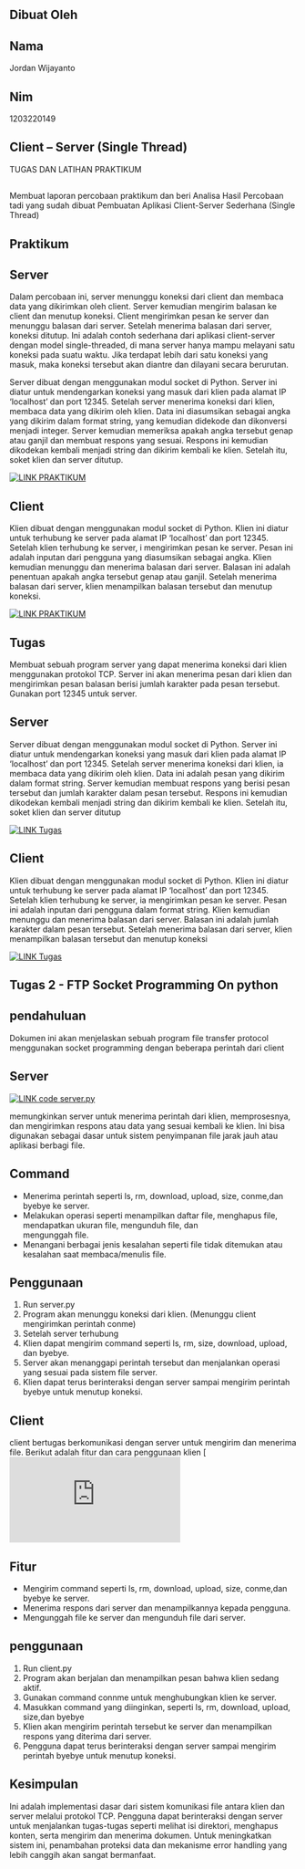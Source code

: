 
## Dibuat Oleh
## Nama 
Jordan Wijayanto

## Nim
1203220149


##


## Client – Server (Single Thread)

TUGAS DAN LATIHAN PRAKTIKUM


##

Membuat laporan percobaan praktikum dan beri Analisa Hasil Percobaan tadi yang 
sudah dibuat Pembuatan Aplikasi Client-Server Sederhana (Single Thread)



## Praktikum


## Server
Dalam percobaan ini, server menunggu koneksi dari client dan membaca data yang 
dikirimkan oleh client. Server kemudian mengirim balasan ke client dan menutup 
koneksi. Client mengirimkan pesan ke server dan menunggu balasan dari server. 
Setelah menerima balasan dari server, koneksi ditutup. Ini adalah contoh sederhana 
dari aplikasi client-server dengan model single-threaded, di mana server hanya 
mampu melayani satu koneksi pada suatu waktu. Jika terdapat lebih dari satu koneksi 
yang masuk, maka koneksi tersebut akan diantre dan dilayani secara berurutan.

Server dibuat dengan menggunakan modul socket di Python. Server ini diatur 
untuk mendengarkan koneksi yang masuk dari klien pada alamat IP ‘localhost’ 
dan port 12345. Setelah server menerima koneksi dari klien, membaca data 
yang dikirim oleh klien. Data ini diasumsikan sebagai angka yang dikirim dalam 
format string, yang kemudian didekode dan dikonversi menjadi integer.
Server kemudian memeriksa apakah angka tersebut genap atau ganjil dan 
membuat respons yang sesuai. Respons ini kemudian dikodekan kembali 
menjadi string dan dikirim kembali ke klien. Setelah itu, soket klien dan server 
ditutup.

[![LINK PRAKTIKUM]()](https://github.com/Lufasu-Adm/Pemrograman-Jaringan/blob/main/Minggu%202/Client%20%E2%80%93%20Server%20(Single%20Thread)/Praktikum%202/Server)

## Client

Klien dibuat dengan menggunakan modul socket di Python. Klien ini diatur untuk 
terhubung ke server pada alamat IP ‘localhost’ dan port 12345. Setelah klien 
terhubung ke server, i mengirimkan pesan ke server. Pesan ini adalah inputan
dari pengguna yang diasumsikan sebagai angka. Klien kemudian menunggu dan 
menerima balasan dari server. Balasan ini adalah penentuan apakah angka 
tersebut genap atau ganjil. Setelah menerima balasan dari server, klien 
menampilkan balasan tersebut dan menutup koneksi.

[![LINK PRAKTIKUM]()](https://github.com/Lufasu-Adm/Pemrograman-Jaringan/blob/main/Minggu%202/Client%20%E2%80%93%20Server%20(Single%20Thread)/Praktikum%202/Client)


##


## Tugas
Membuat sebuah program server yang dapat menerima koneksi dari klien 
menggunakan protokol TCP. Server ini akan menerima pesan dari klien dan 
mengirimkan pesan balasan berisi jumlah karakter pada pesan tersebut. Gunakan port 
12345 untuk server. 

## Server
Server dibuat dengan menggunakan modul socket di Python. Server ini diatur untuk 
mendengarkan koneksi yang masuk dari klien pada alamat IP ‘localhost’ dan port 12345.
Setelah server menerima koneksi dari klien, ia membaca data yang dikirim oleh klien. Data 
ini adalah pesan yang dikirim dalam format string. Server kemudian membuat respons yang 
berisi pesan tersebut dan jumlah karakter dalam pesan tersebut. Respons ini kemudian 
dikodekan kembali menjadi string dan dikirim kembali ke klien. Setelah itu, soket klien dan 
server ditutup

[![LINK Tugas]()](https://github.com/Lufasu-Adm/Pemrograman-Jaringan/blob/main/Minggu%202/Client%20%E2%80%93%20Server%20(Single%20Thread)/Praktikum%202/Tugas/Server)

## Client
Klien dibuat dengan menggunakan modul socket di Python. Klien ini diatur untuk terhubung 
ke server pada alamat IP ‘localhost’ dan port 12345. Setelah klien terhubung ke server, ia 
mengirimkan pesan ke server. Pesan ini adalah inputan dari pengguna dalam format string.
Klien kemudian menunggu dan menerima balasan dari server. Balasan ini adalah jumlah 
karakter dalam pesan tersebut. Setelah menerima balasan dari server, klien menampilkan 
balasan tersebut dan menutup koneksi

[![LINK Tugas]()](https://github.com/Lufasu-Adm/Pemrograman-Jaringan/blob/main/Minggu%202/Client%20%E2%80%93%20Server%20(Single%20Thread)/Praktikum%202/Tugas/Client)
##







## Tugas 2 - FTP Socket Programming On python

##

## pendahuluan
Dokumen ini akan menjelaskan sebuah program file transfer protocol menggunakan 
socket programming dengan beberapa perintah dari client

##

## Server
[![LINK code server.py]()](https://github.com/Lufasu-Adm/Pemrograman-Jaringan/blob/main/Tugas%202%20-%20FTP%20Socket%20Programming%20On%20python/client.py)

memungkinkan server untuk menerima perintah dari klien, memprosesnya, dan mengirimkan 
respons atau data yang sesuai kembali ke klien. Ini bisa digunakan sebagai dasar untuk 
sistem penyimpanan file jarak jauh atau aplikasi berbagi file.

## Command
* Menerima perintah seperti ls, rm, download, upload, size, conme,dan byebye ke server.
* Melakukan operasi seperti menampilkan daftar file, menghapus file, mendapatkan ukuran file, mengunduh file, dan     
  mengunggah file.
* Menangani berbagai jenis kesalahan seperti file tidak ditemukan atau kesalahan saat membaca/menulis file.

## Penggunaan
1. Run server.py
2. Program akan menunggu koneksi dari klien. (Menunggu client mengirimkan perintah conme)
3. Setelah server terhubung
4. Klien dapat mengirim command seperti ls, rm, size, download, upload, dan byebye.
5. Server akan menanggapi perintah tersebut dan menjalankan operasi yang sesuai pada sistem file server.
6. Klien dapat terus berinteraksi dengan server sampai mengirim perintah byebye untuk menutup koneksi.

##

## Client
client bertugas berkomunikasi dengan server untuk mengirim dan menerima file.
Berikut adalah fitur dan cara penggunaan klien
[![LINK code client.py()](https://github.com/Lufasu-Adm/Pemrograman-Jaringan/blob/main/Tugas%202%20-%20FTP%20Socket%20Programming%20On%20python/client.py)

## Fitur
* Mengirim command seperti ls, rm, download, upload, size, conme,dan byebye ke server.
* Menerima respons dari server dan menampilkannya kepada pengguna.
* Mengunggah file ke server dan mengunduh file dari server.

## penggunaan
1. Run client.py
2. Program akan berjalan dan menampilkan pesan bahwa klien sedang aktif.
3. Gunakan command connme untuk menghubungkan klien ke server.
4. Masukkan command yang diinginkan, seperti  ls, rm, download, upload, size,dan byebye
5. Klien akan mengirim perintah tersebut ke server dan menampilkan respons yang diterima dari server.
6. Pengguna dapat terus berinteraksi dengan server sampai mengirim perintah byebye untuk menutup koneksi.

##

## Kesimpulan
Ini adalah implementasi dasar dari sistem komunikasi file antara klien dan server melalui protokol TCP. Pengguna dapat berinteraksi dengan server untuk menjalankan tugas-tugas seperti melihat isi direktori, menghapus konten, serta mengirim dan menerima dokumen. Untuk meningkatkan sistem ini, penambahan proteksi data dan mekanisme error handling yang lebih canggih akan sangat bermanfaat.
  




